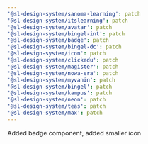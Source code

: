 ```yaml
---
'@sl-design-system/sanoma-learning': patch
'@sl-design-system/itslearning': patch
'@sl-design-system/avatar': patch
'@sl-design-system/bingel-int': patch
'@sl-design-system/badge': patch
'@sl-design-system/bingel-dc': patch
'@sl-design-system/icon': patch
'@sl-design-system/clickedu': patch
'@sl-design-system/magister': patch
'@sl-design-system/nowa-era': patch
'@sl-design-system/myvanin': patch
'@sl-design-system/bingel': patch
'@sl-design-system/kampus': patch
'@sl-design-system/neon': patch
'@sl-design-system/teas': patch
'@sl-design-system/max': patch
---
```


Added badge component, added smaller icon
